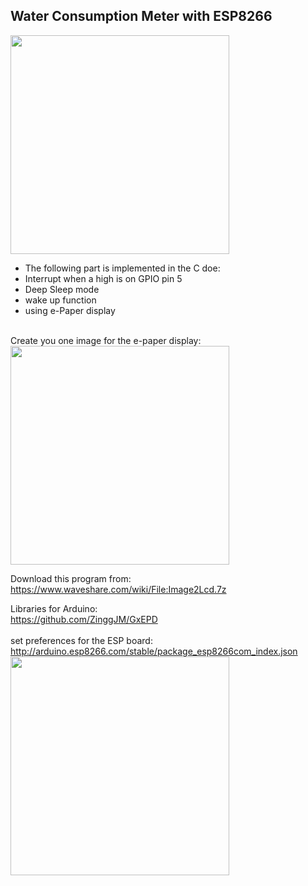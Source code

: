 <h2>Water Consumption Meter with ESP8266</h2>

<img src="https://user-images.githubusercontent.com/36192933/57177256-cdcb1680-6e62-11e9-8a13-db00b81c8379.png" width="350">


* The following part is implemented in the C doe:
* Interrupt when a high is on GPIO pin 5
* Deep Sleep mode
* wake up function
* using e-Paper display
</br>
Create you one image for the e-paper display:

<img src="https://user-images.githubusercontent.com/36192933/57177253-c4da4500-6e62-11e9-8406-f156955d2b1c.png" width="350">

Download this program from:</br>
https://www.waveshare.com/wiki/File:Image2Lcd.7z

Libraries for Arduino:</br>
https://github.com/ZinggJM/GxEPD
</br>
</br>
set preferences for the ESP board:</br>
http://arduino.esp8266.com/stable/package_esp8266com_index.json
</br>
<img src="https://user-images.githubusercontent.com/36192933/57177255-cad02600-6e62-11e9-9eb9-2575f9a6398c.png" width="350">
